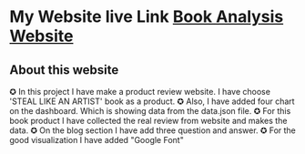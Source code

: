 # My Website live Link [Book Analysis Website](https://github.com/facebook/create-react-app)

## About this website

 ✪ In this project I have make a product review website. I have choose 'STEAL LIKE AN ARTIST' book as a product.
 ✪ Also, I have added four chart on the dashboard. Which is showing data from the data.json file.
 ✪ For this book product I have collected the real review from website and makes the data.
 ✪ On the blog section I have add three question and answer.
 ✪ For the good visualization I have added "Google Font"
